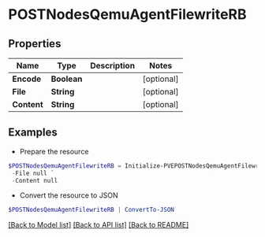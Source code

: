 # POSTNodesQemuAgentFilewriteRB
## Properties

Name | Type | Description | Notes
------------ | ------------- | ------------- | -------------
**Encode** | **Boolean** |  | [optional] 
**File** | **String** |  | [optional] 
**Content** | **String** |  | [optional] 

## Examples

- Prepare the resource
```powershell
$POSTNodesQemuAgentFilewriteRB = Initialize-PVEPOSTNodesQemuAgentFilewriteRB  -Encode null `
 -File null `
 -Content null
```

- Convert the resource to JSON
```powershell
$POSTNodesQemuAgentFilewriteRB | ConvertTo-JSON
```

[[Back to Model list]](../README.md#documentation-for-models) [[Back to API list]](../README.md#documentation-for-api-endpoints) [[Back to README]](../README.md)

